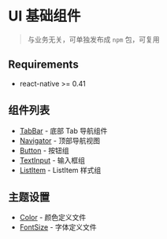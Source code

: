 # UI 基础组件
> 与业务无关，可单独发布成 `npm` 包，可复用

## Requirements
* react-native >= 0.41

## 组件列表
* [TabBar](./TabBar) - 底部 Tab 导航组件
* [Navigator](./Navigator) - 顶部导航视图
* [Button](./Button) - 按钮组
* [TextInput](./TextInput) - 输入框组
* [ListItem](./ListItem) - ListItem 样式组

## 主题设置
* [Color](./Color) - 颜色定义文件
* [FontSize](./FontSize) -  字体定义文件

